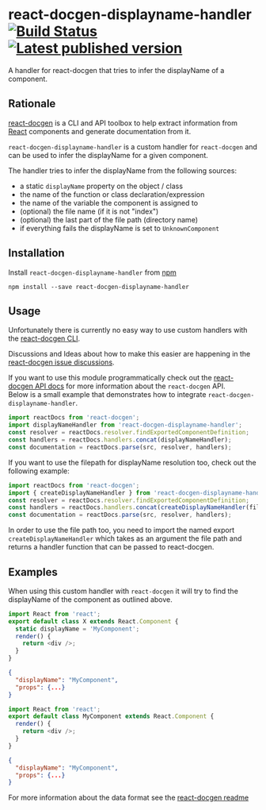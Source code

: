 # react-docgen-displayname-handler [![Build Status](https://img.shields.io/travis/nerdlabs/react-docgen-displayname-handler/master)](https://travis-ci.org/nerdlabs/react-docgen-displayname-handler/branches) [![Latest published version](https://img.shields.io/npm/v/react-docgen-displayname-handler)](https://www.npmjs.com/package/react-docgen-displayname-handler)

A handler for react-docgen that tries to infer the displayName of a component.

## Rationale

[react-docgen](https://github.com/reactjs/react-docgen) is a CLI and API toolbox
to help extract information from [React](http://facebook.github.io/react/)
components and generate documentation from it.

`react-docgen-displayname-handler` is a custom handler for `react-docgen` and can be
used to infer the displayName for a given component.

The handler tries to infer the displayName from the following sources:

- a static `displayName` property on the object / class
- the name of the function or class declaration/expression
- the name of the variable the component is assigned to
- (optional) the file name (if it is not "index")
- (optional) the last part of the file path (directory name)
- if everything fails the displayName is set to `UnknownComponent`

## Installation

Install `react-docgen-displayname-handler` from [npm](https://www.npmjs.com/package/react-docgen-displayname-handler)

```shell
npm install --save react-docgen-displayname-handler
```

## Usage

Unfortunately there is currently no easy way to use custom handlers with the
[react-docgen CLI](https://github.com/reactjs/react-docgen#cli).

Discussions and Ideas about how to make this easier are happening in the
[react-docgen issue discussions](https://github.com/reactjs/react-docgen/issues/115).

If you want to use this module programmatically check out the [react-docgen API docs](https://github.com/reactjs/react-docgen#api) for more information about
the `react-docgen` API.  
Below is a small example that demonstrates how to
integrate `react-docgen-displayname-handler`.

```javascript
import reactDocs from 'react-docgen';
import displayNameHandler from 'react-docgen-displayname-handler';
const resolver = reactDocs.resolver.findExportedComponentDefinition;
const handlers = reactDocs.handlers.concat(displayNameHandler);
const documentation = reactDocs.parse(src, resolver, handlers);
```

If you want to use the filepath for displayName resolution too, check out the
following example:

```javascript
import reactDocs from 'react-docgen';
import { createDisplayNameHandler } from 'react-docgen-displayname-handler';
const resolver = reactDocs.resolver.findExportedComponentDefinition;
const handlers = reactDocs.handlers.concat(createDisplayNameHandler(filePath));
const documentation = reactDocs.parse(src, resolver, handlers);
```

In order to use the file path too, you need to import the named export
`createDisplayNameHandler` which takes as an argument the file path and returns
a handler function that can be passed to react-docgen.

## Examples

When using this custom handler with `react-docgen` it will try to find the
displayName of the component as outlined above.

```javascript
import React from 'react';
export default class X extends React.Component {
  static displayName = 'MyComponent';
  render() {
    return <div />;
  }
}
```

```json
{
  "displayName": "MyComponent",
  "props": {...}
}
```

```javascript
import React from 'react';
export default class MyComponent extends React.Component {
  render() {
    return <div />;
  }
}
```

```json
{
  "displayName": "MyComponent",
  "props": {...}
}
```

For more information about the data format see the [react-docgen readme](https://github.com/reactjs/react-docgen#result-data-structure)
